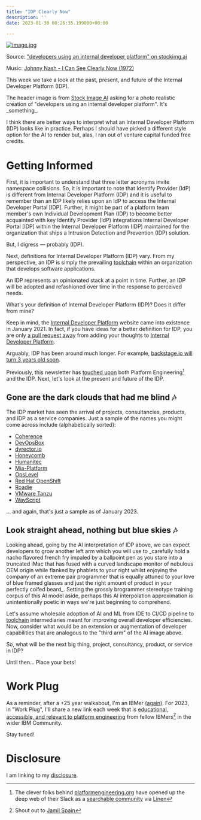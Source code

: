 ```yaml
---
title: "IDP Clearly Now"
description: ''
date: 2023-01-30 00:26:35.199000+00:00

---
```


[![image.jpg](https://buttondown-attachments.s3.us-west-2.amazonaws.com/images/47eb1c44-ddc5-4bbd-8bd1-0680d96fd93d.jpg)](https://stockimg.ai)

Source: ["developers using an internal developer platform" on stockimg.ai](https://stockimg.ai)

Music: [Johnny Nash - I Can See Clearly Now (1972)](https://www.youtube.com/watch?v=b0cAWgTPiwM)

This week we take a look at the past, present, and future of the Internal Developer Platform (IDP).

The header image is from [Stock Image AI](https://stockimg.ai) asking for a photo realistic creation of "developers using an internal developer platform". It's \_something\_.

I think there are better ways to interpret what an Internal Developer Platform (IDP) looks like in practice. Perhaps I should have picked a different style option for the AI to render but, alas, I ran out of venture capital funded free credits.

# Getting Informed

First, it is important to understand that three letter acronyms invite namespace collisions. So, it is important to note that Identify Provider (IdP) is different from Internal Developer Platform (IDP) and it is useful to remember than an IDP likely relies upon an IdP to access the Internal Developer Portal [IDP]. Further, it might be part of a platform team member's own Individual Development Plan (IDP) to become better acquainted with key Identify Provider (IdP) integrations Internal Developer Portal [IDP] within the Internal Developer Platform (IDP) maintained for the organization that ships a Intrusion Detection and Prevention (IDP) solution.

But, I digress — probably (IDP).

Next, definitions for Internal Developer Platform (IDP) vary. From my perspective, an IDP is simply the prevailing [toolchain](https://fudge.org/archive/happy-when-it-toolchains/) within an organization that develops software applications.

An IDP represents an opinionated stack at a point in time. Further, an IDP will be adopted and refashioned over time in the response to perceived needs.

What's your definition of Internal Developer Platform (IDP)? Does it differ from mine?

Keep in mind, the [Internal Developer Platform](https://internaldeveloperplatform.org) website came into existence in January 2021. In fact, if you have ideas for a better definition for IDP, you are only [a pull request away](https://github.com/internaldeveloperplatform/public-site) from adding your thoughts to [Internal Developer Platform](https://internaldeveloperplatform.org).

Arguably, IDP has been around much longer. For example, [backstage.io will turn 3 years old soon](https://backstage.io/blog/2022/03/16/backstage-turns-two).

Previously, this newsletter has [touched upon](https://fudge.org/archive/platform-engineering-blues/) both Platform Engineering[^1] and the IDP. Next, let's look at the present and future of the IDP.

## Gone are the dark clouds that had me blind 🎶

The IDP market has seen the arrival of projects, consultancies, products, and IDP as a service companies. Just a sample of the names you might come across include (alphabetically sorted):

- [Coherence](https://www.withcoherence.com)
- [DevOpsBox](https://www.devopsbox.io)
- [dyrector.io](https://dyrector.io)
- [Honeycomb](https://honeycomb.io)
- [Humanitec](https://humanitec.com)
- [Mia-Platform](https://mia-platform.eu/solutions/internal-developer-platform/)
- [OpsLevel](https://www.opslevel.com)
- [Red Hat OpenShift](https://www.redhat.com/en/technologies/cloud-computing/openshift/container-platform)
- [Roadie](https://roadie.io)
- [VMware Tanzu](https://tanzu.vmware.com/application-platform)
- [WayScript](https://www.wayscript.com)

... and again, that's just a sample as of January 2023.

## Look straight ahead, nothing but blue skies 🎶

Looking ahead, going by the AI interpretation of IDP above, we can expect developers to grow another left arm which you will use to \_carefully hold a nacho flavored french fry impaled by a ballpoint pen as you stare into a truncated iMac that has fused with a curved landscape monitor of nebulous OEM origin while flanked by phablets to your right whilst enjoying the company of an extreme pair programmer that is equally attuned to your love of blue framed glasses and just the right amount of product in your perfectly coifed beard\_. Setting the grossly brogrammer stereotype training corpus of this AI model aside, perhaps this AI interpolation approximation is unintentionally poetic in ways we're just beginning to comprehend.

Let's assume wholesale adoption of AI and ML from IDE to CI/CD pipeline to [toolchain](https://fudge.org/archive/happy-when-it-toolchains/) intermediaries meant for improving overall developer efficiencies. Now, consider what would be an extension or augmentation of developer capabilities that are analogous to the "third arm" of the AI image above.

So, what will be the next big thing, project, consultancy, product, or service in IDP? 

Until then… Place your bets!

# Work Plug

As a reminder, after a +25 year walkabout, I'm an IBMer [(again)](https://jaycuthrell.com/about/). For 2023, in "Work Plug", I'll share a new link each week that is [educational, accessible, and relevant to platform engineering](https://www.youtube.com/watch?v=L9P9qxzKJKA) from fellow IBMers[^JamilSpain] in the wider IBM Community. 

Stay tuned! 

# Disclosure

I am linking to my [disclosure](https://jaycuthrell.com/disclosure/).

[^1]: The clever folks behind [platformengineering.org](https://platformengineering.org) have opened up the deep web of their Slack as a [searchable community](https://community.platformengineering.org) via [Linen](https://www.linen.dev)
[^JamilSpain]: Shout out to [Jamil Spain](https://www.linkedin.com/in/jamilspain/)